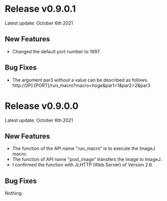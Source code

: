# Release v0.9.0.1

Latest update: October 6th 2021

## New Features

* Changed the default port number to 1997.

## Bug Fixes

* The argument par3 without a value can be described as follows.
http://[IP]:[PORT]/run_macro?macro=hoge&par1=1&par2=2&par3

# Release v0.9.0.0

Latest update: October 6th 2021

## New Features

* The function of the API name "run_macro" is to execute the ImageJ macro.
* The function of API name "post_image" transfers the image to ImageJ.
* I confirmed the function with JLHTTP (Web Server) of Version 2.6.

## Bug Fixes

Nothing.
